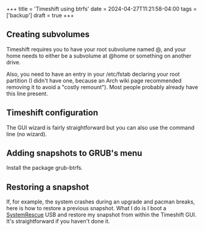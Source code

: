 +++
title = 'Timeshift using btrfs'
date = 2024-04-27T11:21:58-04:00
tags = ['backup']
draft = true
+++

## Creating subvolumes
Timeshift requires you to have your root subvolume named @, and your home needs to either be a subvolume at @home or something on another drive.

Also, you need to have an entry in your /etc/fstab declaring your root partition (I didn't have one, because an Arch wiki page recommended removing it to avoid a "costly remount"). Most people probably already have this line present.

## Timeshift configuration

The GUI wizard is fairly straightforward but you can also use the command line (no wizard).

## Adding snapshots to GRUB's menu
Install the package grub-btrfs.

## Restoring a snapshot
If, for example, the system crashes during an upgrade and pacman breaks, here is how to restore a previous snapshot. What I do is I boot a [SystemRescue](https://www.system-rescue.org) USB and restore my snapshot from within the Timeshift GUI. It's straightforward if you haven't done it.